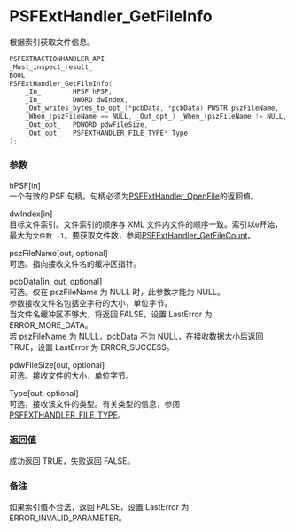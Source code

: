 # PSFExtHandler_GetFileInfo
根据索引获取文件信息。
````c
PSFEXTRACTIONHANDLER_API
_Must_inspect_result_
BOOL
PSFExtHandler_GetFileInfo(
	_In_		HPSF hPSF,
	_In_		DWORD dwIndex,
	_Out_writes_bytes_to_opt_(*pcbData, *pcbData) PWSTR pszFileName,
	_When_(pszFileName == NULL, _Out_opt_) _When_(pszFileName != NULL, _Inout_opt_) PDWORD pcbData,
	_Out_opt_	PDWORD pdwFileSize,
	_Out_opt_	PSFEXTHANDLER_FILE_TYPE* Type
);
````
### 参数
hPSF\[in\]  
一个有效的 PSF 句柄。句柄必须为[PSFExtHandler_OpenFile](PSFExtHandler_OpenFile_zh-Hans.md)的返回值。

dwIndex\[in\]  
目标文件索引。文件索引的顺序与 XML 文件内文件的顺序一致。索引以`0`开始，最大为`文件数 -1`。要获取文件数，参阅[PSFExtHandler_GetFileCount](PSFExtHandler_GetFileCount_zh-Hans.md)。

pszFileName\[out, optional\]  
可选。指向接收文件名的缓冲区指针。

pcbData\[in, out, optional\]  
可选。仅在 pszFileName 为 NULL 时，此参数才能为 NULL。  
参数接收文件名包括空字符的大小，单位字节。  
当文件名缓冲区不够大，将返回 FALSE，设置 LastError 为 ERROR_MORE_DATA。  
若 pszFileName 为 NULL，pcbData 不为 NULL，在接收数据大小后返回 TRUE，设置 LastError 为 ERROR_SUCCESS。

pdwFileSize\[out, optional\]  
可选。接收文件的大小，单位字节。

Type\[out, optional\]  
可选，接收该文件的类型。有关类型的信息，参阅[PSFEXTHANDLER_FILE_TYPE](PSFEXTHANDLER_FILE_TYPE_zh-Hans.md)。  
### 返回值
成功返回 TRUE，失败返回 FALSE。
### 备注
如果索引值不合法，返回 FALSE，设置 LastError 为 ERROR_INVALID_PARAMETER。
